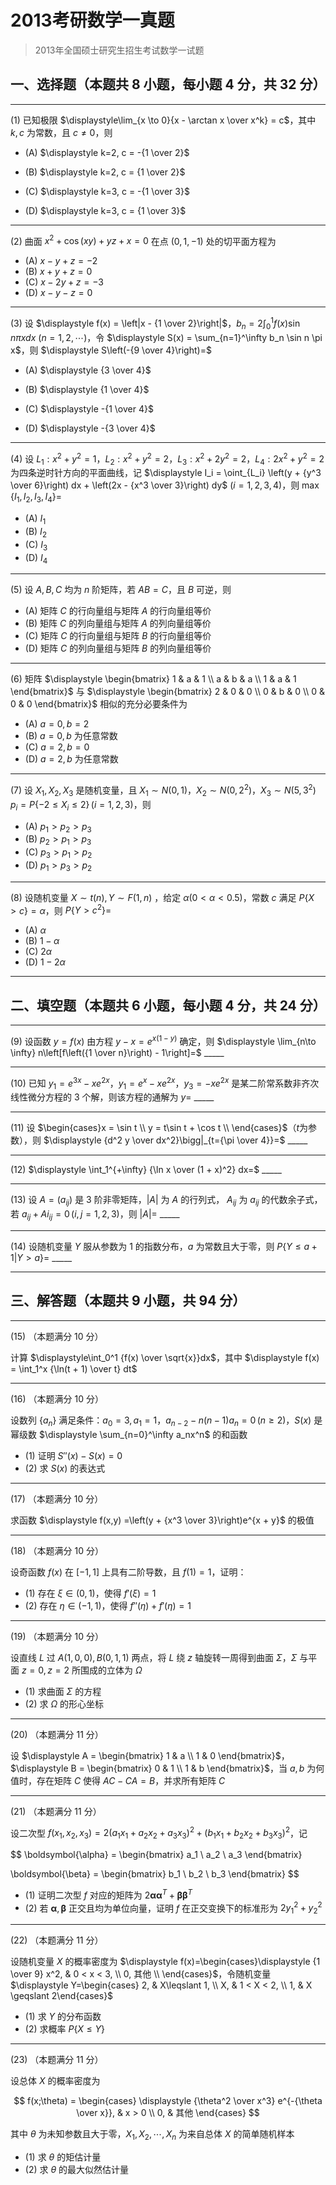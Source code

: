 # 2013考研数学一真题

[annotation]: <id> (67f40c35-15f5-4fa7-81c7-a9feab07d16c)
[annotation]: <status> (public)
[annotation]: <create_time> (2021-03-07 21:59:52)
[annotation]: <category> (数学理论)
[annotation]: <tags> (考研数学)
[annotation]: <comments> (true)
[annotation]: <topic> (考研数学一真题)
[annotation]: <index> (-2013)
[annotation]: <url> (http://blog.ccyg.studio/article/67f40c35-15f5-4fa7-81c7-a9feab07d16c)

> 2013年全国硕士研究生招生考试数学一试题

## 一、选择题（本题共 8 小题，每小题 4 分，共 32 分）

---
(1) 已知极限 $\displaystyle\lim_{x \to 0}{x - \arctan x \over x^k} = c$，其中 $k,c$ 为常数，且 $c \neq 0$，则

- (A) $\displaystyle k=2, c = -{1 \over 2}$

- (B) $\displaystyle k=2, c = {1 \over 2}$

- (C) $\displaystyle k=3, c = -{1 \over 3}$

- (D) $\displaystyle k=3, c = {1 \over 3}$

---

(2) 曲面 $x^2 + \cos(xy) + yz + x = 0$ 在点 $(0,1, -1)$ 处的切平面方程为

- (A) $x - y + z = -2$
- (B) $x + y + z =0$
- (C) $x - 2y + z = -3$
- (D) $x - y - z = 0$

---

(3) 设 $\displaystyle f(x) = \left|x - {1 \over 2}\right|$，$\displaystyle b_n = 2\int_0^1 f(x) \sin n\pi x dx$ $(n = 1, 2, \cdots)$，令 $\displaystyle S(x) = \sum_{n=1}^\infty b_n \sin n \pi x$，则 $\displaystyle S\left(-{9 \over 4}\right)=$

- (A) $\displaystyle {3 \over 4}$

- (B) $\displaystyle {1 \over 4}$

- (C) $\displaystyle -{1 \over 4}$

- (D) $\displaystyle -{3 \over 4}$

---

(4) 设 $L_1:x^2 + y^2 =1$，$L_2:x^2 + y^2 =2$，$L_3:x^2 + 2y^2 =2$，$L_4:2x^2 + y^2 =2$ 为四条逆时针方向的平面曲线，记 $\displaystyle I_i = \oint_{L_i} \left(y + {y^3 \over 6}\right) dx + \left(2x - {x^3 \over 3}\right) dy$ $(i = 1,2,3,4)$，则 $\max \{ I_1, I_2, I_3, I_4\} =$

- (A) $I_1$
- (B) $I_2$
- (C) $I_3$
- (D) $I_4$

---

(5) 设 $A,B,C$ 均为 $n$ 阶矩阵，若 $AB=C$，且 $B$ 可逆，则

- (A) 矩阵 $C$ 的行向量组与矩阵 $A$ 的行向量组等价
- (B) 矩阵 $C$ 的列向量组与矩阵 $A$ 的列向量组等价
- (C) 矩阵 $C$ 的行向量组与矩阵 $B$ 的行向量组等价
- (D) 矩阵 $C$ 的列向量组与矩阵 $B$ 的列向量组等价

---

(6) 矩阵  $\displaystyle \begin{bmatrix} 1 & a & 1 \\ a & b & a \\ 1 & a & 1 \end{bmatrix}$ 与 $\displaystyle \begin{bmatrix} 2 & 0 & 0 \\ 0 & b & 0 \\ 0 & 0 & 0 \end{bmatrix}$ 相似的充分必要条件为

- (A) $a = 0, b = 2$
- (B) $a = 0, b$ 为任意常数
- (C) $a = 2, b = 0$
- (D) $a = 2, b$ 为任意常数

---

(7) 设 $X_1,X_2,X_3$ 是随机变量，且 $X_1 \sim N(0,1)$，$X_2 \sim N(0,2^2)$，$X_3 \sim N(5,3^2)$ $p_i = P\{ -2 \leqslant X_i \leqslant 2 \} \,(i=1,2,3)$，则

- (A) $p_1 > p_2 > p_3$
- (B) $p_2 > p_1 > p_3$
- (C) $p_3 > p_1 > p_2$
- (D) $p_1 > p_3 > p_2$

---

(8) 设随机变量 $X \sim t(n),Y \sim F(1,n)$ ，给定 $\alpha(0 < \alpha <0.5)$，常数 $c$ 满足 $P\{X > c\} = \alpha$，则 $P\{Y > c^2\}=$

- (A) $\alpha$
- (B) $1 - \alpha$
- (C) $2\alpha$
- (D) $1 - 2\alpha$

---

## 二、填空题（本题共 6 小题，每小题 4 分，共 24 分）

---

(9) 设函数 $y =f(x)$ 由方程 $y - x =e^{x(1 - y)}$ 确定，则 $\displaystyle \lim_{n\to \infty} n\left[f\left({1 \over n}\right) - 1\right]=$  \_\_\_\_\_

---

(10) 已知 $y_1 = e^{3x} - xe^{2x}$，$y_1 = e^{x} - xe^{2x}$，$y_3 = - xe^{2x}$ 是某二阶常系数非齐次线性微分方程的 $3$ 个解，则该方程的通解为 $y=$  \_\_\_\_\_

---

(11) 设 $\begin{cases}x = \sin t \\ y = t\sin t + \cos t \\ \end{cases}$（$t$为参数），则 $\displaystyle {d^2 y \over dx^2}\bigg|_{t={\pi \over 4}}=$  \_\_\_\_\_

---

(12) $\displaystyle \int_1^{+\infty} {\ln x \over (1 + x)^2} dx=$  \_\_\_\_\_

---

(13) 设 $A= ( a_{ij} )$ 是 $3$ 阶非零矩阵，$|A|$ 为 $A$ 的行列式， $A_{ij}$ 为 $a_{ij}$ 的代数余子式，若 $a_{ij} + Ai_{ij} = 0\, (i,j=1,2,3)$，则 $|A|=$ \_\_\_\_\_

---

(14) 设随机变量 $Y$ 服从参数为 $1$ 的指数分布，$a$ 为常数且大于零，则 $P\{Y \leqslant a + 1 | Y > a\}=$  \_\_\_\_\_

---

## 三、解答题（本题共 9 小题，共 94 分）

---

(15) （本题满分 10 分）

计算 $\displaystyle\int_0^1 {f(x) \over \sqrt{x}}dx$，其中 $\displaystyle f(x) = \int_1^x {\ln(t + 1) \over t} dt$

---

(16) （本题满分 10 分）

设数列 $\{a_n\}$ 满足条件：$a_0 = 3, a_1 = 1$，$a_{n-2} - n(n - 1)a_n = 0 \, (n \geqslant 2)$，$S(x)$ 是幂级数 $\displaystyle \sum_{n=0}^\infty a_nx^n$ 的和函数

- (1) 证明 $S''(x) - S(x) = 0$
- (2) 求 $S(x)$ 的表达式

---

(17) （本题满分 10 分）

求函数 $\displaystyle f(x,y) =\left(y + {x^3 \over 3}\right)e^{x + y}$ 的极值

---

(18) （本题满分 10 分）

设奇函数 $f(x)$ 在 $[-1, 1]$ 上具有二阶导数，且 $f(1) = 1$，证明：

- (1) 存在 $\xi \in (0, 1)$，使得 $f'(\xi) = 1$
- (2) 存在 $\eta \in (-1,1)$，使得 $f''(\eta) + f'(\eta) = 1$

---

(19) （本题满分 10 分）

设直线 $L$ 过 $A(1,0,0),B(0,1,1)$ 两点，将 $L$ 绕 $z$ 轴旋转一周得到曲面 $\Sigma$，$\Sigma$ 与平面 $z=0,z=2$ 所围成的立体为 $\Omega$

- (1) 求曲面 $\Sigma$ 的方程
- (2) 求 $\Omega$ 的形心坐标

---

(20) （本题满分 11 分）

设  $\displaystyle A = \begin{bmatrix} 1 & a \\ 1 & 0 \end{bmatrix}$，$\displaystyle B = \begin{bmatrix} 0 & 1 \\ 1 & b \end{bmatrix}$，当 $a,b$ 为何值时，存在矩阵 $C$ 使得 $AC - CA = B$，并求所有矩阵 $C$

---

(21) （本题满分 11 分）

设二次型 $f(x_1, x_2, x_3) = 2(a_1x_1 + a_2x_2 + a_3x_3)^2 + (b_1x_1 + b_2x_2 + b_3x_3)^2$，记

$$
\boldsymbol{\alpha} = \begin{bmatrix}
a_1 \\ a_2 \\ a_3
\end{bmatrix} 

\boldsymbol{\beta} = \begin{bmatrix}
b_1 \\ b_2 \\ b_3
\end{bmatrix}
$$

- (1) 证明二次型 $f$ 对应的矩阵为 $2\boldsymbol{\alpha}\boldsymbol{\alpha}^T + \boldsymbol{\beta}\boldsymbol{\beta}^T$
- (2) 若 $\boldsymbol{\alpha},\boldsymbol{\beta}$ 正交且均为单位向量，证明 $f$ 在正交变换下的标准形为 $2y_1^2 + y_2^2$

---

(22) （本题满分 11 分）

设随机变量 $X$ 的概率密度为 $\displaystyle f(x)=\begin{cases}\displaystyle {1 \over 9} x^2, & 0 < x < 3, \\ 0, 其他 \\ \end{cases}$，令随机变量 $\displaystyle Y=\begin{cases} 2, & X\leqslant 1, \\ X, & 1 < X < 2, \\ 1, & X \geqslant 2\end{cases}$

- (1) 求 $Y$ 的分布函数
- (2) 求概率 $P\{X \leqslant Y\}$

---

(23) （本题满分 11 分）

设总体 $X$ 的概率密度为

$$
f(x;\theta) = \begin{cases}
\displaystyle {\theta^2 \over x^3} e^{-{\theta \over x}}, & x > 0 \\
0, & 其他
\end{cases}
$$

其中 $\theta$ 为未知参数且大于零，$X_1,X_2,\cdots,X_n$ 为来自总体 $X$ 的简单随机样本

- (1) 求 $\theta$ 的矩估计量
- (2) 求 $\theta$ 的最大似然估计量
